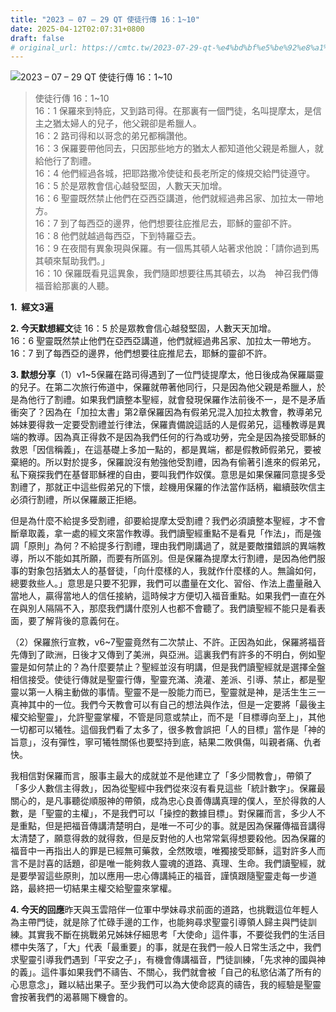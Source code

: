 ```yaml
---
title: "2023 – 07 – 29 QT 使徒行傳 16：1~10"
date: 2025-04-12T02:07:31+0800
draft: false
# original_url: https://cmtc.tw/2023-07-29-qt-%e4%bd%bf%e5%be%92%e8%a1%8c%e5%82%b3-16%ef%bc%9a110
---
```


![2023 – 07 – 29 QT  使徒行傳 16：1~10](/images/qt.jpg  "2023 – 07 – 29 QT  使徒行傳 16：1~10")

> 使徒行傳 16：1~10  
> 16：1 保羅來到特庇，又到路司得。在那裏有一個門徒，名叫提摩太，是信主之猶太婦人的兒子，他父親卻是希臘人。  
> 16：2 路司得和以哥念的弟兄都稱讚他。  
> 16：3 保羅要帶他同去，只因那些地方的猶太人都知道他父親是希臘人，就給他行了割禮。  
> 16：4 他們經過各城，把耶路撒冷使徒和長老所定的條規交給門徒遵守。  
> 16：5 於是眾教會信心越發堅固，人數天天加增。  
> 16：6 聖靈既然禁止他們在亞西亞講道，他們就經過弗呂家、加拉太一帶地方。  
> 16：7 到了每西亞的邊界，他們想要往庇推尼去，耶穌的靈卻不許。  
> 16：8 他們就越過每西亞，下到特羅亞去。  
> 16：9 在夜間有異象現與保羅。有一個馬其頓人站著求他說：「請你過到馬其頓來幫助我們。」  
> 16：10 保羅既看見這異象，我們隨即想要往馬其頓去，以為　神召我們傳福音給那裏的人聽。

**1.  經文3遍**

**2. 今天默想經文**徒 16：5 於是眾教會信心越發堅固，人數天天加增。  
16：6 聖靈既然禁止他們在亞西亞講道，他們就經過弗呂家、加拉太一帶地方。  
16：7 到了每西亞的邊界，他們想要往庇推尼去，耶穌的靈卻不許。

**3. 默想分享**（1）v1~5保羅在路司得遇到了一位門徒提摩太，他日後成為保羅屬靈的兒子。在第二次旅行佈道中，保羅就帶著他同行，只是因為他父親是希臘人，於是為他行了割禮。如果我們讀整本聖經，就會發現保羅作法前後不一，是不是矛盾衝突了？因為在「加拉太書」第2章保羅因為有假弟兄混入加拉太教會，教導弟兄姊妹要得救一定要受割禮並行律法，保羅責備說這話的人是假弟兄，這種教導是異端的教導。因為真正得救不是因為我們任何的行為或功勞，完全是因為接受耶穌的救恩「因信稱義」，在這基礎上多加一點的，都是異端，都是假教師假弟兄，要被棄絕的。所以對於提多，保羅說沒有勉強他受割禮，因為有偷著引進來的假弟兄，私下窺探我們在基督耶穌裡的自由，要叫我們作奴僕。意思是如果保羅同意提多受割禮了，那就正中這些假弟兄的下懷，趁機用保羅的作法當作話柄，繼續鼓吹信主必須行割禮，所以保羅嚴正拒絕。

但是為什麼不給提多受割禮，卻要給提摩太受割禮？我們必須讀整本聖經，才不會斷章取義，拿一處的經文來當作教導。我們讀聖經重點不是看見「作法」，而是強調「原則」為何？不給提多行割禮，理由我們剛講過了，就是要敵擋錯誤的異端教導，所以不能如其所願，而要有所區別。但是保羅為提摩太行割禮，是因為他們服事的對象包括猶太人的基督徒，「向什麼樣的人，我就作什麼樣的人。無論如何，總要救些人。」意思是只要不犯罪，我們可以盡量在文化、習俗、作法上盡量融入當地人，贏得當地人的信任接納，這時候才方便切入福音重點。如果我們一直在外在與別人隔隔不入，那麼我們講什麼別人也都不會聽了。我們讀聖經不能只是看表面，要了解背後的意義何在。

（2）保羅旅行宣教，v6~7聖靈竟然有二次禁止、不許。正因為如此，保羅將福音先傳到了歐洲，日後才又傳到了美洲，與亞洲。這裏我們有許多的不明白，例如聖靈是如何禁止的？為什麼要禁止？聖經並沒有明講，但是我們讀聖經就是選擇全盤相信接受。使徒行傳就是聖靈行傳，聖靈充滿、澆灌、差派、引導、禁止，都是聖靈以第一人稱主動做的事情。聖靈不是一股能力而已，聖靈就是神，是活生生三一真神其中的一位。我們今天教會可以有自己的想法與作法，但是一定要將「最後主權交給聖靈」，允許聖靈掌權，不管是同意或禁止，而不是「目標導向至上」，其他一切都可以犧牲。這個我們看了太多了，很多教會誤把「人的目標」當作是「神的旨意」，沒有彈性，寧可犧牲關係也要堅持到底，結果二敗俱傷，叫親者痛、仇者快。

我相信對保羅而言，服事主最大的成就並不是他建立了「多少間教會」，帶領了「多少人數信主得救」，因為從聖經中我們從來沒有看見這些「統計數字」。保羅最關心的，是凡事聽從順服神的帶領，成為忠心良善傳講真理的僕人，至於得救的人數，是「聖靈的主權」，不是我們可以「操控的數據目標」。對保羅而言，多少人不是重點，但是把福音傳講清楚明白，是唯一不可少的事。就是因為保羅傳福音講得太清楚了，願意得救的就得救，但是反對他的人也常常氣得想要殺他。因為保羅的福音中一再指出人的罪是已經無可藥救，全然敗壞，唯獨接受耶穌，這對許多人而言不是討喜的話題，卻是唯一能夠救人靈魂的道路、真理、生命。我們讀聖經，就是要學習這些原則，加以應用—忠心傳講純正的福音，謹慎跟隨聖靈走每一步道路，最終把一切結果主權交給聖靈來掌權。

**4. 今天的回應**昨天與玉雲陪伴一位軍中學妹尋求前面的道路，也挑戰這位年輕人為主帶門徒，就是除了忙碌手邊的工作，也能夠尋求聖靈引導領人歸主與門徒訓練。其實我不斷在挑戰弟兄姊妹仔細思考「大使命」這件事，不要從我們的生活目標中失落了，「大」代表「最重要」的事，就是在我們一般人日常生活之中，我們求聖靈引導我們遇到「平安之子」，有機會傳講福音，門徒訓練，「先求神的國與神的義」。這件事如果我們不禱告、不關心，我們就會被「自己的私慾佔滿了所有的心思意念」，難以結出果子。至少我們可以為大使命認真的禱告，我的經驗是聖靈會按著我們的渴慕賜下機會的。